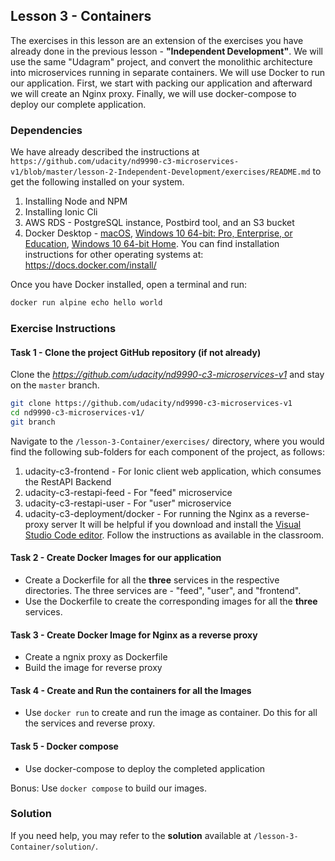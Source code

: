 ## Lesson 3 - Containers
The exercises in this lesson are an extension of the exercises you have already done in the previous lesson - **"Independent Development"**.  We will use the same "Udagram" project, and convert the monolithic architecture into microservices running in separate containers. We will use Docker to run our application. First, we start with packing our application and afterward we will create an Nginx proxy. Finally, we will use docker-compose to deploy our complete application.  

### Dependencies
We have already described the instructions at `https://github.com/udacity/nd9990-c3-microservices-v1/blob/master/lesson-2-Independent-Development/exercises/README.md` to get the following installed on your system.
1. Installing Node and NPM 
2. Installing Ionic Cli
3. AWS RDS - PostgreSQL instance, Postbird tool, and an S3 bucket
4. Docker Desktop  - [macOS](https://docs.docker.com/docker-for-mac/install/), [Windows 10 64-bit: Pro, Enterprise, or Education](https://docs.docker.com/docker-for-windows/install/), [Windows  10 64-bit Home](https://docs.docker.com/toolbox/toolbox_install_windows/). You can find installation instructions for other operating systems at:  https://docs.docker.com/install/

Once you have Docker installed, open a terminal and run:

```bash
docker run alpine echo hello world
```


### Exercise Instructions
#### Task 1 - Clone the project GitHub repository (if not already)
Clone the *https://github.com/udacity/nd9990-c3-microservices-v1* and stay on the `master` branch.  
```bash
git clone https://github.com/udacity/nd9990-c3-microservices-v1
cd nd9990-c3-microservices-v1/
git branch
```
Navigate to the `/lesson-3-Container/exercises/` directory, where you would find the following sub-folders for each component of the project, as follows:
1. udacity-c3-frontend - For Ionic client web application, which consumes the RestAPI Backend
2. udacity-c3-restapi-feed - For "feed" microservice
3. udacity-c3-restapi-user - For "user" microservice
4. udacity-c3-deployment/docker - For running the Nginx as a reverse-proxy server
It will be helpful if you download and install the [Visual Studio Code editor](https://code.visualstudio.com/). Follow the instructions as available in the classroom. 

#### Task 2 - Create Docker Images for our application
* Create a Dockerfile for all the **three** services in the respective directories. The three services are - "feed", "user", and "frontend". 
* Use the Dockerfile to create the corresponding images for all the **three** services.

#### Task 3 - Create Docker Image for Nginx as a reverse proxy
*   Create a ngnix proxy as Dockerfile
*   Build the image for reverse proxy

#### Task 4 - Create and Run the containers for all the Images
*   Use `docker run` to create and run the image as container. Do this for all the services and reverse proxy.

#### Task 5 - Docker compose
*   Use docker-compose to deploy the completed application 

Bonus: Use `docker compose` to build our images. 

### Solution
If you need help, you may refer to the **solution** available at `/lesson-3-Container/solution/`. 
